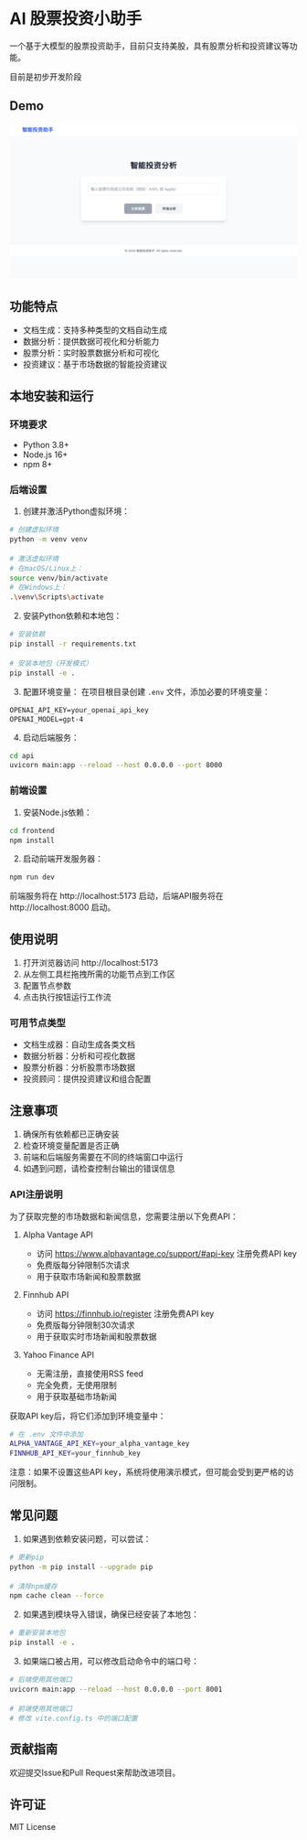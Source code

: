 # AI 股票投资小助手

一个基于大模型的股票投资助手，目前只支持美股，具有股票分析和投资建议等功能。

目前是初步开发阶段

## Demo

![Alt text](images/1.png)


## 功能特点

- 文档生成：支持多种类型的文档自动生成
- 数据分析：提供数据可视化和分析能力
- 股票分析：实时股票数据分析和可视化
- 投资建议：基于市场数据的智能投资建议

## 本地安装和运行

### 环境要求

- Python 3.8+
- Node.js 16+
- npm 8+

### 后端设置

1. 创建并激活Python虚拟环境：
```bash
# 创建虚拟环境
python -m venv venv

# 激活虚拟环境
# 在macOS/Linux上：
source venv/bin/activate
# 在Windows上：
.\venv\Scripts\activate
```

2. 安装Python依赖和本地包：
```bash
# 安装依赖
pip install -r requirements.txt

# 安装本地包（开发模式）
pip install -e .
```

3. 配置环境变量：
在项目根目录创建 `.env` 文件，添加必要的环境变量：
```
OPENAI_API_KEY=your_openai_api_key
OPENAI_MODEL=gpt-4
```

4. 启动后端服务：
```bash
cd api
uvicorn main:app --reload --host 0.0.0.0 --port 8000
```

### 前端设置

1. 安装Node.js依赖：
```bash
cd frontend
npm install
```

2. 启动前端开发服务器：
```bash
npm run dev
```

前端服务将在 http://localhost:5173 启动，后端API服务将在 http://localhost:8000 启动。

## 使用说明

1. 打开浏览器访问 http://localhost:5173
2. 从左侧工具栏拖拽所需的功能节点到工作区
3. 配置节点参数
4. 点击执行按钮运行工作流

### 可用节点类型

- 文档生成器：自动生成各类文档
- 数据分析器：分析和可视化数据
- 股票分析器：分析股票市场数据
- 投资顾问：提供投资建议和组合配置

## 注意事项

1. 确保所有依赖都已正确安装
2. 检查环境变量配置是否正确
3. 前端和后端服务需要在不同的终端窗口中运行
4. 如遇到问题，请检查控制台输出的错误信息

### API注册说明

为了获取完整的市场数据和新闻信息，您需要注册以下免费API：

1. Alpha Vantage API
   - 访问 https://www.alphavantage.co/support/#api-key 注册免费API key
   - 免费版每分钟限制5次请求
   - 用于获取市场新闻和股票数据

2. Finnhub API
   - 访问 https://finnhub.io/register 注册免费API key
   - 免费版每分钟限制30次请求
   - 用于获取实时市场新闻和股票数据

3. Yahoo Finance API
   - 无需注册，直接使用RSS feed
   - 完全免费，无使用限制
   - 用于获取基础市场新闻

获取API key后，将它们添加到环境变量中：
```bash
# 在 .env 文件中添加
ALPHA_VANTAGE_API_KEY=your_alpha_vantage_key
FINNHUB_API_KEY=your_finnhub_key
```

注意：如果不设置这些API key，系统将使用演示模式，但可能会受到更严格的访问限制。

## 常见问题

1. 如果遇到依赖安装问题，可以尝试：
```bash
# 更新pip
python -m pip install --upgrade pip

# 清除npm缓存
npm cache clean --force
```

2. 如果遇到模块导入错误，确保已经安装了本地包：
```bash
# 重新安装本地包
pip install -e .
```

3. 如果端口被占用，可以修改启动命令中的端口号：
```bash
# 后端使用其他端口
uvicorn main:app --reload --host 0.0.0.0 --port 8001

# 前端使用其他端口
# 修改 vite.config.ts 中的端口配置
```

## 贡献指南

欢迎提交Issue和Pull Request来帮助改进项目。

## 许可证

MIT License
